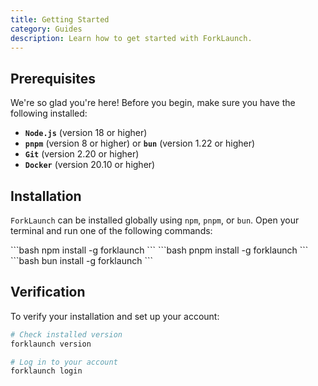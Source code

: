 ```yaml
---
title: Getting Started
category: Guides
description: Learn how to get started with ForkLaunch.
---
```


## Prerequisites

We're so glad you're here! Before you begin, make sure you have the following installed:

- **`Node.js`** (version 18 or higher)
- **`pnpm`** (version 8 or higher) or **`bun`** (version 1.22 or higher)
- **`Git`** (version 2.20 or higher)
- **`Docker`** (version 20.10 or higher)

## Installation

`ForkLaunch` can be installed globally using `npm`, `pnpm`, or `bun`. Open your terminal and run one of the following commands:

<CodeTabs type="terminal">
  <Tab title="npm">
    ```bash
    npm install -g forklaunch
    ```
  </Tab>
  <Tab title="pnpm">
    ```bash
    pnpm install -g forklaunch
    ```
  </Tab>
  <Tab title="bun">
    ```bash
    bun install -g forklaunch
    ```
  </Tab>
</CodeTabs>

## Verification

To verify your installation and set up your account:

```bash
# Check installed version
forklaunch version

# Log in to your account
forklaunch login
```
